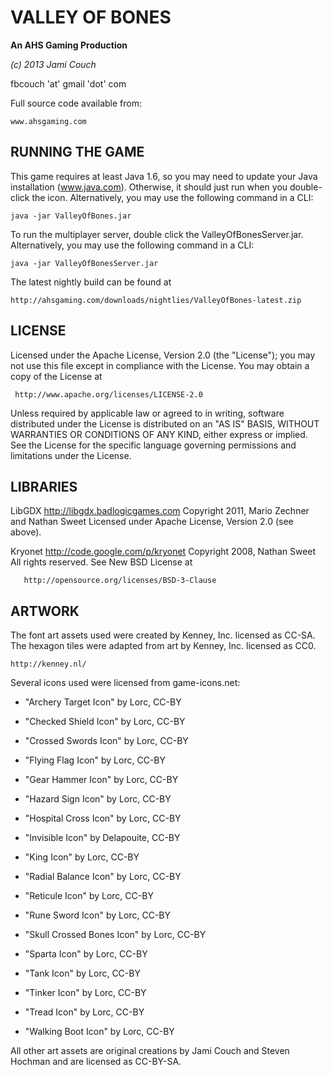 # VALLEY OF BONES #

**An AHS Gaming Production**

_(c) 2013 Jami Couch_

fbcouch 'at' gmail 'dot' com

Full source code available from:
	
	www.ahsgaming.com

## RUNNING THE GAME ##

This game requires at least Java 1.6, so you may need to update your Java installation (www.java.com).
Otherwise, it should just run when you double-click the icon.
Alternatively, you may use the following command in a CLI:

	java -jar ValleyOfBones.jar
	
To run the multiplayer server, double click the ValleyOfBonesServer.jar.
Alternatively, you may use the following command in a CLI:

    java -jar ValleyOfBonesServer.jar

The latest nightly build can be found at 

	http://ahsgaming.com/downloads/nightlies/ValleyOfBones-latest.zip

## LICENSE ##

Licensed under the Apache License, Version 2.0 (the "License");
you may not use this file except in compliance with the License.
You may obtain a copy of the License at

     http://www.apache.org/licenses/LICENSE-2.0

Unless required by applicable law or agreed to in writing, software
distributed under the License is distributed on an "AS IS" BASIS,
WITHOUT WARRANTIES OR CONDITIONS OF ANY KIND, either express or implied.
See the License for the specific language governing permissions and
limitations under the License.

## LIBRARIES ##

LibGDX		http://libgdx.badlogicgames.com
Copyright 2011, Mario Zechner and Nathan Sweet
Licensed under Apache License, Version 2.0 (see above).

Kryonet		http://code.google.com/p/kryonet
Copyright 2008, Nathan Sweet
All rights reserved.
See New BSD License at 

	   http://opensource.org/licenses/BSD-3-Clause

## ARTWORK ##

The font art assets used were created by Kenney, Inc. licensed as CC-SA.
The hexagon tiles were adapted from art by Kenney, Inc. licensed as CC0.

	http://kenney.nl/

	
Several icons used were licensed from game-icons.net:

- "Archery Target Icon" by Lorc, CC-BY

- "Checked Shield Icon" by Lorc, CC-BY

- "Crossed Swords Icon" by Lorc, CC-BY

- "Flying Flag Icon" by Lorc, CC-BY

- "Gear Hammer Icon" by Lorc, CC-BY

- "Hazard Sign Icon" by Lorc, CC-BY

- "Hospital Cross Icon" by Lorc, CC-BY

- "Invisible Icon" by Delapouite, CC-BY

- "King Icon" by Lorc, CC-BY

- "Radial Balance Icon" by Lorc, CC-BY

- "Reticule Icon" by Lorc, CC-BY

- "Rune Sword Icon" by Lorc, CC-BY  

- "Skull Crossed Bones Icon" by Lorc, CC-BY

- "Sparta Icon" by Lorc, CC-BY

- "Tank Icon" by Lorc, CC-BY

- "Tinker Icon" by Lorc, CC-BY

- "Tread Icon" by Lorc, CC-BY

- "Walking Boot Icon" by Lorc, CC-BY

All other art assets are original creations by Jami Couch and Steven Hochman and are licensed as CC-BY-SA.



